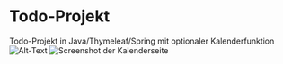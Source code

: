 # Todo-Projekt
Todo-Projekt in Java/Thymeleaf/Spring mit optionaler Kalenderfunktion
![Alt-Text](./src/main/resources/static/images/ScreenshotKalender.png)
<img src="/src/main/resources/static/images/ScreenshotKalender.png" alt="Screenshot der Kalenderseite">
